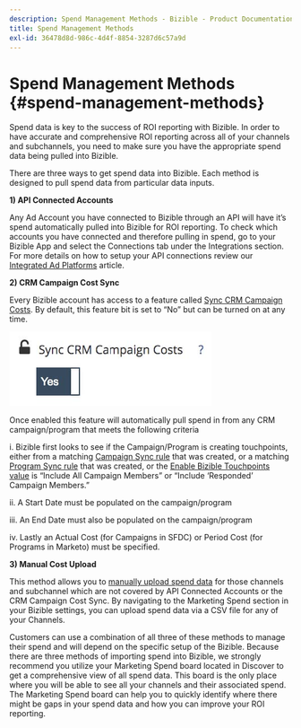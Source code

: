```yaml
---
description: Spend Management Methods - Bizible - Product Documentation
title: Spend Management Methods
exl-id: 36478d8d-986c-4d4f-8854-3287d6c57a9d
---
```

# Spend Management Methods {#spend-management-methods}

Spend data is key to the success of ROI reporting with Bizible. In order to have accurate and comprehensive ROI reporting across all of your channels and subchannels, you need to make sure you have the appropriate spend data being pulled into Bizible.

There are three ways to get spend data into Bizible. Each method is designed to pull spend data from particular data inputs.

**1) API Connected Accounts**

Any Ad Account you have connected to Bizible through an API will have it’s spend automatically pulled into Bizible for ROI reporting. To check which accounts you have connected and therefore pulling in spend, go to your Bizible App and select the Connections tab under the Integrations section. For more details on how to setup your API connections review our [Integrated Ad Platforms](/help/api-connections/utilizing-bizibles-api-connections/integrated-ad-platforms.md#how-to-connect-ad-platforms) article.

**2) CRM Campaign Cost Sync**

Every Bizible account has access to a feature called [Sync CRM Campaign Costs](/help/marketing-spend/spend-management/crm-campaign-costs.md#availability). By default, this feature bit is set to “No” but can be turned on at any time.

![](assets/spend-management-methods-1.png)

Once enabled this feature will automatically pull spend in from any CRM campaign/program that meets the following criteria

i. Bizible first looks to see if the Campaign/Program is creating touchpoints, either from a matching [Campaign Sync rule](/help/channel-tracking-and-setup/offline-channels/custom-campaign-sync.md) that was created, or a matching [Program Sync rule](/help/bizible-and-marketo/bizible-integrations-with-marketo/marketo-engage-programs-integration.md) that was created, or the [Enable Bizible Touchpoints value](/help/channel-tracking-and-setup/offline-channels/syncing-offline-campaigns.md#how-to-create-a-campaign-and-sync-bizible-touchpoints) is “Include All Campaign Members” or “Include ‘Responded’ Campaign Members.”

ii. A Start Date must be populated on the campaign/program

iii. An End Date must also be populated on the campaign/program

iv. Lastly an Actual Cost (for Campaigns in SFDC) or Period Cost (for Programs in Marketo) must be specified.

**3) Manual Cost Upload**

This method allows you to [manually upload spend data](/help/marketing-spend/spend-management/marketing-channel-costs.md#uploading-marketing-costs) for those channels and subchannel which are not covered by API Connected Accounts or the CRM Campaign Cost Sync. By navigating to the Marketing Spend section in your Bizible settings, you can upload spend data via a CSV file for any of your Channels.

Customers can use a combination of all three of these methods to manage their spend and will depend on the specific setup of the Bizible. Because there are three methods of importing spend into Bizible, we strongly recommend you utilize your Marketing Spend board located in Discover to get a comprehensive view of all spend data. This board is the only place where you will be able to see all your channels and their associated spend. The Marketing Spend board can help you to quickly identify where there might be gaps in your spend data and how you can improve your ROI reporting.
